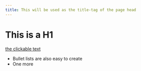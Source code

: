 ```yaml
---
title: This will be used as the title-tag of the page head
---
```


# This is a H1

[the clickable text](http://google.com/)

* Bullet lists are also easy to create
* One more